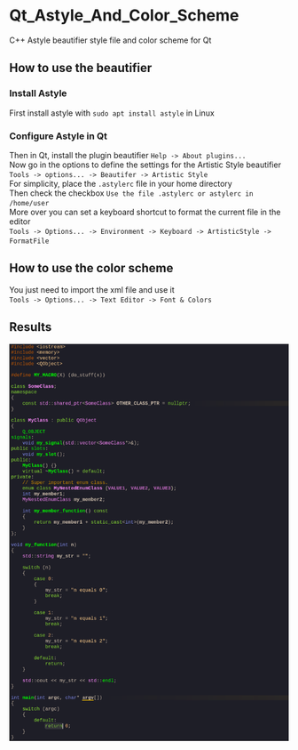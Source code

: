 # Qt_Astyle_And_Color_Scheme
C++ Astyle beautifier style file and color scheme for Qt

## How to use the beautifier

### Install Astyle
First install astyle with `sudo apt install astyle` in Linux  

### Configure Astyle in Qt
Then in Qt, install the plugin beautifier `Help -> About plugins...`  
Now go in the options to define the settings for the Artistic Style beautifier  
`Tools -> options... -> Beautifer -> Artistic Style`  
For simplicity, place the `.astylerc` file in your home directory  
Then check the checkbox `Use the file .astylerc or astylerc in /home/user`  
More over you can set a keyboard shortcut to format the current file in the editor  
`Tools -> Options... -> Environment -> Keyboard -> ArtisticStyle -> FormatFile`

## How to use the color scheme
You just need to import the xml file and use it  
`Tools -> Options... -> Text Editor -> Font & Colors`

## Results
![The results applying these config](./result/result.png)
